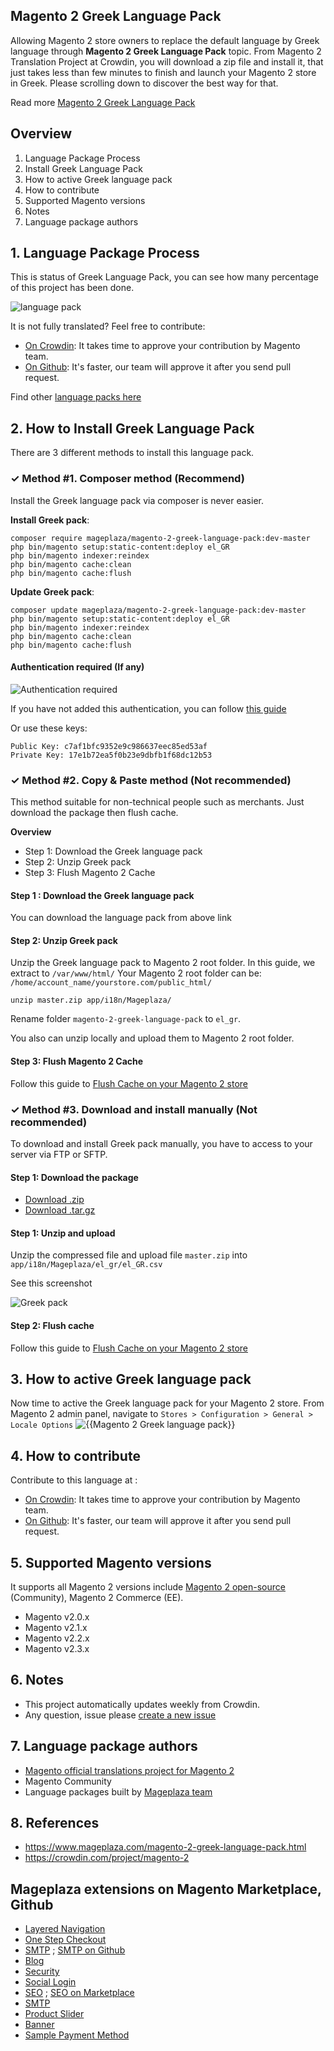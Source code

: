 ## Magento 2 Greek Language Pack

Allowing Magento 2 store owners to replace the default language by Greek language through **Magento 2 Greek Language Pack** topic. From Magento 2 Translation Project at Crowdin, you will download a zip file and install it, that just takes less than few minutes to finish and launch your Magento 2 store in Greek. Please scrolling down to discover the best way for that.

Read more [Magento 2 Greek Language Pack](https://www.mageplaza.com/magento-2-greek-language-pack.html)


## Overview

1. Language Package Process
2. Install Greek Language Pack
3. How to active Greek language pack
4. How to contribute
5. Supported Magento versions
6. Notes
7. Language package authors

## 1. Language Package Process

This is status of Greek Language Pack, you can see how many percentage of this project has been done.

![language pack](http://progressed.io/bar/83?title=translated)

It is not fully translated? Feel free to contribute:
- [On Crowdin](https://crowdin.com/project/magento-2): It takes time to approve your contribution by Magento team.
- [On Github](https://github.com/mageplaza/magento-2-greek-language-pack/blob/master/HOW-TO-CONTRIBUTE.md): It's faster, our team will approve it after you send pull request.


Find other [language packs here](https://www.mageplaza.com/kb/magento-2-language-pack/)

## 2. How to Install Greek Language Pack

There are 3 different methods to install this language pack.

### ✓ Method #1. Composer method (Recommend)
Install the Greek language pack via composer is never easier.

**Install Greek pack**:

```
composer require mageplaza/magento-2-greek-language-pack:dev-master
php bin/magento setup:static-content:deploy el_GR
php bin/magento indexer:reindex
php bin/magento cache:clean
php bin/magento cache:flush

```


**Update  Greek pack**:

```
composer update mageplaza/magento-2-greek-language-pack:dev-master
php bin/magento setup:static-content:deploy el_GR
php bin/magento indexer:reindex
php bin/magento cache:clean
php bin/magento cache:flush

```

#### Authentication required (If any)

![Authentication required](https://cdn.mageplaza.com/media/general/dmryiPk.png)

If you have not added this authentication, you can follow [this guide](http://devdocs.magento.com/guides/v2.0/install-gde/prereq/connect-auth.html)

Or use these keys:

```
Public Key: c7af1bfc9352e9c986637eec85ed53af
Private Key: 17e1b72ea5f0b23e9dbfb1f68dc12b53
```



### ✓ Method #2. Copy & Paste method (Not recommended)

This method suitable for non-technical people such as merchants. Just download the package then flush cache.

**Overview**

- Step 1: Download the Greek language pack
- Step 2: Unzip Greek pack
- Step 3: Flush Magento 2 Cache

#### Step 1 : Download the Greek language pack

You can download the language pack from above link

#### Step 2: Unzip Greek pack

Unzip the Greek language pack to Magento 2 root folder. In this guide, we extract to `/var/www/html/`
Your Magento 2 root folder can be: `/home/account_name/yourstore.com/public_html/`

```
unzip master.zip app/i18n/Mageplaza/
```

Rename folder `magento-2-greek-language-pack` to `el_gr`.


You also can unzip locally and upload them to Magento 2 root folder.

#### Step 3: Flush Magento 2 Cache

Follow this guide to [Flush Cache on your Magento 2 store](https://www.mageplaza.com/kb/how-flush-enable-disable-cache.html)


### ✓ Method #3. Download and install manually (Not recommended)

To download and install Greek pack manually, you have to access to your server via FTP or SFTP.

#### Step 1: Download the package

- [Download .zip](https://github.com/mageplaza/magento-2-greek-language-pack/archive/master.zip)
- [Download .tar.gz](https://github.com/mageplaza/magento-2-greek-language-pack/tarball/master)

#### Step 1: Unzip and upload

Unzip the compressed file and upload file `master.zip` into `app/i18n/Mageplaza/el_gr/el_GR.csv`

See this screenshot

![Greek pack](https://cdn2.mageplaza.com/media/general2/tS668yC.png)

#### Step 2: Flush cache

Follow this guide to [Flush Cache on your Magento 2 store](https://www.mageplaza.com/kb/how-flush-enable-disable-cache.html)


## 3. How to active Greek language pack 

Now time to active the Greek language pack for your Magento 2 store. From Magento 2 admin panel, navigate to `Stores > Configuration > General > Locale Options`
![{{Magento 2 Greek language pack}}](https://cdn.mageplaza.com/media/general/aPSUA0l.png)


## 4. How to contribute

Contribute to this language at :
- [On Crowdin](https://crowdin.com/project/magento-2): It takes time to approve your contribution by Magento team.
- [On Github](https://github.com/mageplaza/magento-2-greek-language-pack/blob/master/HOW-TO-CONTRIBUTE.md): It's faster, our team will approve it after you send pull request.


## 5. Supported Magento versions

It supports all Magento 2 versions include [Magento 2 open-source](https://www.mageplaza.com/download-magento/) (Community), Magento 2 Commerce (EE).


- Magento v2.0.x
- Magento v2.1.x
- Magento v2.2.x
- Magento v2.3.x



## 6. Notes 

- This project automatically updates weekly from Crowdin.
- Any question, issue please [create a new issue](https://github.com/mageplaza/magento-2-greek-language-pack/issues/new)

## 7. Language package authors

- [Magento official translations project for Magento 2](https://crowdin.com/project/magento-2)
- Magento Community
- Language packages built by [Mageplaza team](https://www.mageplaza.com/)


## 8. References 

- https://www.mageplaza.com/magento-2-greek-language-pack.html
- https://crowdin.com/project/magento-2



## Mageplaza extensions on Magento Marketplace, Github


- [Layered Navigation](https://marketplace.magento.com/mageplaza-layered-navigation-m2.html)
- [One Step Checkout](https://marketplace.magento.com/mageplaza-magento-2-one-step-checkout-extension.html)
- [SMTP](https://marketplace.magento.com/mageplaza-module-smtp.html) ; [SMTP on Github](https://github.com/mageplaza/magento-2-smtp)
- [Blog](https://github.com/mageplaza/magento-2-blog)
- [Security](https://marketplace.magento.com/mageplaza-module-security.html)
- [Social Login](https://github.com/mageplaza/magento-2-social-login)
- [SEO](https://github.com/mageplaza/magento-2-seo) ; [SEO on Marketplace](https://marketplace.magento.com/mageplaza-magento-2-seo-extension.html)
- [SMTP](https://github.com/mageplaza/magento-2-smtp)
- [Product Slider](https://github.com/mageplaza/magento-2-product-slider)
- [Banner](https://github.com/mageplaza/magento-2-banner-slider)
- [Sample Payment Method](https://github.com/mageplaza/magento-2-sample-payment-method)



